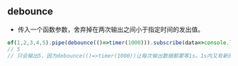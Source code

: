 ## debounce
- 传入一个函数参数，舍弃掉在两次输出之间小于指定时间的发出值。
```js
of(1,2,3,4,5).pipe(debounce(()=>timer(1000))).subscribe(data=>console.log(data))
// 5
// 只会输出5，因为debounce(()=>timer(1000))让每次输出数据都要等1s。1s内又有新的数据过来，因此之前的会被舍弃
```